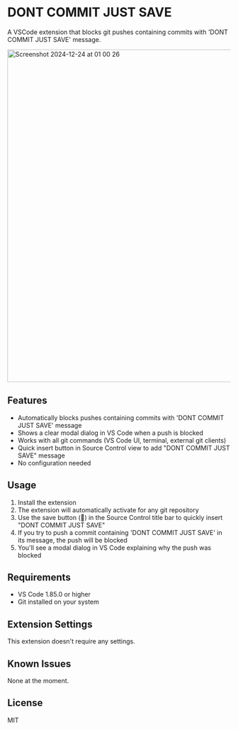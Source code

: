 # DONT COMMIT JUST SAVE

A VSCode extension that blocks git pushes containing commits with 'DONT COMMIT JUST SAVE' message.

<img width="750" alt="Screenshot 2024-12-24 at 01 00 26" src="https://github.com/user-attachments/assets/f32c2784-2ed9-4726-8f21-7b64dbef8086" />

## Features

- Automatically blocks pushes containing commits with 'DONT COMMIT JUST SAVE' message
- Shows a clear modal dialog in VS Code when a push is blocked
- Works with all git commands (VS Code UI, terminal, external git clients)
- Quick insert button in Source Control view to add "DONT COMMIT JUST SAVE" message
- No configuration needed

## Usage

1. Install the extension
2. The extension will automatically activate for any git repository
3. Use the save button (💾) in the Source Control title bar to quickly insert "DONT COMMIT JUST SAVE"
4. If you try to push a commit containing 'DONT COMMIT JUST SAVE' in its message, the push will be blocked
5. You'll see a modal dialog in VS Code explaining why the push was blocked

## Requirements

- VS Code 1.85.0 or higher
- Git installed on your system

## Extension Settings

This extension doesn't require any settings.

## Known Issues

None at the moment.

## License

MIT
